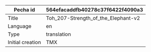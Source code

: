 |Pecha id | 564efacaddfb40278c37f6422f4090a3
| --- | --- 
|Title | Toh_207-Strength_of_the_Elephant-v2 
|Language | en
|Type | translation
|Initial creation | TMX